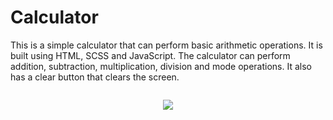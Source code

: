 # Calculator

This is a simple calculator that can perform basic arithmetic operations. It is built using HTML, SCSS and JavaScript. The calculator can perform addition, subtraction, multiplication, division and mode operations. It also has a clear button that clears the screen.

<div style="display:flex;justify-content:center;">

![](./assets/calculatorScreen.gif)

</div>
